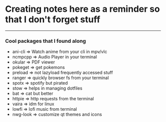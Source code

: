 # Creating notes here as a reminder so that I don't forget stuff


<hr>


### Cool packages that I found along 

- ani-cli => Watch anime from your cli in mpv/vlc
- ncmpcpp => Audio Player in your terminal
- okular => PDF viewer
- pokeget => get pokemons
- preload => not lazyload frequently accessed stuff
- ranger => quickly browser fs from your terminal
- spotx => spotify but pirated
- stow => helps in managing dotfiles
- bat => cat but better
- httpie => http requests from the terminal
- vaira => idm for linux
- lowfi => lofi music from terminal
- nwg-look => customize qt themes and icons
